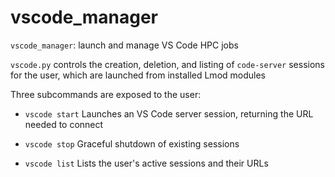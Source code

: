 # vscode_manager

`vscode_manager`: launch and manage VS Code HPC jobs

`vscode.py` controls the creation, deletion, and listing of `code-server` sessions
for the user, which are launched from installed Lmod modules

Three subcommands are exposed to the user:

- `vscode start`
  Launches an VS Code server session, returning the URL needed to connect

- `vscode stop`
  Graceful shutdown of existing sessions

- `vscode list`
  Lists the user's active sessions and their URLs
